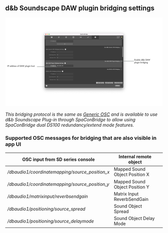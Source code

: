 ## d&b Soundscape DAW plugin bridging settings

![Showreel.016.png](../Showreel/Showreel.016.png "Soundscape DAW plugin bridging settings")

_This bridging protocol is the same as [Generic OSC](GenericOSC.md) and is available to use d&b Soundscape Plug-in through SpaConBridge to allow using SpaConBridge dual DS100 redundancy/extend mode features._


### Supported OSC messages for bridging that are also visible in app UI

| OSC input from SD series console | Internal remote object | |
| -- | -- | -- |
| _/dbaudio1/coordinatemapping/source_position_x_ | Mapped Sound Object Position X      |  |
| _/dbaudio1/coordinatemapping/source_position_y_ | Mapped Sound Object Position Y      |  |
| _/dbaudio1/matrixinput/reverbsendgain_ | Matrix Input ReverbSendGain          |  |
| _/dbaudio1/positioning/source_spread_ | Sound Object Spread                  |  |
| _/dbaudio1/positioning/source_delaymode_ | Sound Object Delay Mode              |  |